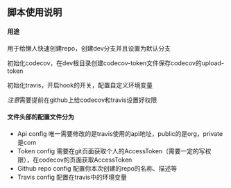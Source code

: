 ## 脚本使用说明

#### 用途

用于给懒人快速创建repo，创建dev分支并且设置为默认分支

初始化codecov，在dev根目录创建codecov-token文件保存codecov的upload-token

初始化travis，开启hook的开关，配置自定义环境变量

*注意*需要提前在github上给codecov和travis设置好权限

#### 文件头部的配置文件分为

* Api config    唯一需要修改的是travis使用的api地址，public的是org，private是com
* Token config  需要在git页面获取个人的AccessToken（需要一定的写权限），在codecov的页面获取AccessToken
* Github repo config    配置你本次创建的repo的名称、描述等
* Travis config 配置在travis中的环境变量


